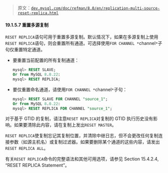> 原文：[`dev.mysql.com/doc/refman/8.0/en/replication-multi-source-reset-replica.html`](https://dev.mysql.com/doc/refman/8.0/en/replication-multi-source-reset-replica.html)

#### 19.1.5.7 重置多源复制

`RESET REPLICA`语句可用于重置多源复制。默认情况下，如果在多源复制上使用`RESET REPLICA`语句，则会重置所有通道。可选择使用`FOR CHANNEL *`channel`*`子句仅重置特定通道。

+   要重置当前配置的所有复制通道：

    ```sql
    mysql> RESET SLAVE;
    Or from MySQL 8.0.22:
    mysql> RESET REPLICA;
    ```

+   要仅重置命名通道，请使用`FOR CHANNEL *`channel`*`子句：

    ```sql
    mysql> RESET SLAVE FOR CHANNEL "source_1";
    Or from MySQL 8.0.22:
    mysql> RESET REPLICA FOR CHANNEL "source_1";
    ```

对于基于 GTID 的复制，请注意`RESET REPLICA`对复制的 GTID 执行历史没有影响。如果要清除此内容，请在复制上发出`RESET MASTER`。

`RESET REPLICA`使复制忘记其复制位置，并清除中继日志，但不会更改任何复制连接参数（如源主机名）或复制过滤器。如果要删除某个通道的这些内容，请发出`RESET REPLICA ALL`。

有关`RESET REPLICA`命令的完整语法和其他可用选项，请参见 Section 15.4.2.4, “RESET REPLICA Statement”。
